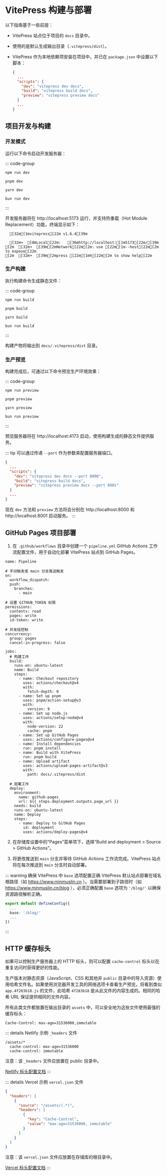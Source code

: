 # VitePress 构建与部署

以下指南基于一些前提：

* VitePress 站点位于项目的 `docs` 目录中。
* 使用的是默认生成输出目录（`.vitepress/dist`）。
* VitePress 作为本地依赖项安装在项目中，并已在 `package.json` 中设置以下脚本：

  ```JSON [package.json]
  {
    ...
    "scripts": {
      "dev": "vitepress dev docs",
      "build": "vitepress build docs",
      "preview": "vitepress preview docs"
    }
    ...
  }
  ```

## 项目开发与构建

### 开发模式

运行以下命令启动开发服务器：

::: code-group
```Shell [npm]
npm run dev
```

```Shell [pnpm]
pnpm dev
```

```Shell [yarn]
yarn dev
```

```Shell [bun]
bun run dev
```
:::

开发服务器将在 http://localhost:5173 运行，并支持热重载（Hot Module Replacement）功能，终端显示如下：

```ANSI:no-line-numbers
  [32m[1mvitepress[22m v1.6.4[39m

  [32m➜  [0mLocal[22m:   [36mhttp://localhost:[1m5173[22m/[39m
[2m  [32m➜  [39m[2mNetwork[22m[2m: use [22m[1m--host[22m[2m to expose[22m
[2m  [32m➜  [39m[2mpress [22m[1mh[22m[2m to show help[22m
```

### 生产构建

执行构建命令生成静态文件：

::: code-group
```Shell [npm]
npm run build
```

```Shell [pnpm]
pnpm build
```

```Shell [yarn]
yarn build
```

```Shell [bun]
bun run build
```
:::

构建产物将输出到 `docs/.vitepress/dist` 目录。

### 生产预览

构建完成后，可通过以下命令预览生产环境效果：

::: code-group
```Shell [npm]
npm run preview
```

```Shell [pnpm]
pnpm preview
```

```Shell [yarn]
yarn preview
```

```Shell [bun]
bun run preview
```
:::

预览服务器将在 http://localhost:4173 启动，使用构建生成的静态文件提供服务。

::: tip
可以通过传递 `--port` 作为参数来配置服务器端口。

```JSON [package.json]
{
  ...
  "scripts": {
    "dev": "vitepress dev docs --port 8000",
    "build": "vitepress build docs",
    "preview": "vitepress preview docs --port 8001"
  }
  ...
}
```

现在 `dev` 方法和 `preview` 方法将会分别在 http://localhost:8000 和 http://localhost:8001 启动服务。
:::

## GitHub Pages 项目部署

1. 在 `.github/workflows` 目录中创建一个 `pipeline.yml` GitHub Actions 工作流配置文件，用于自动化部署 VitePress 站点到 GitHub Pages。

``` YML [.github/workflows/pipeline.yml]
name: Pipeline

# 手动触发或 main 分支推送触发
on:
  workflow_dispatch:
  push:
    branches:
      - main

# 设置 GITHUB_TOKEN 权限
permissions:
  contents: read
  pages: write
  id-token: write

# 并发组控制
concurrency:
  group: pages
  cancel-in-progress: false

jobs:
  # 构建工作
  build:
    runs-on: ubuntu-latest
    name: Build
    steps:
      - name: Checkout repository
        uses: actions/checkout@v4
        with:
          fetch-depth: 0
      - name: Set up pnpm
        uses: pnpm/action-setup@v3
        with:
          version: 9
      - name: Set up node.js
        uses: actions/setup-node@v4
        with:
          node-version: 22
          cache: pnpm
      - name: Set up GitHub Pages
        uses: actions/configure-pages@v4
      - name: Install dependencies
        run: pnpm install
      - name: Build with VitePress
        run: pnpm build
      - name: Upload artifact
        uses: actions/upload-pages-artifact@v3
        with:
          path: docs/.vitepress/dist

  # 部署工作
  deploy:
    environment:
      name: github-pages
      url: ${{ steps.deployment.outputs.page_url }}
    needs: build
    runs-on: ubuntu-latest
    name: Deploy
    steps:
      - name: Deploy to GitHub Pages
        id: deployment
        uses: actions/deploy-pages@v4
```

2. 在存储库设置中的“Pages”菜单项下，选择“Build and deployment > Source > GitHub Actions”。

3. 将更改推送到 `main` 分支并等待 GitHub Actions 工作流完成。VitePress 站点将在每次推送到 `main` 分支时自动部署。

::: warning 确保 VitePress 中 `base` 选项配置正确
VitePress 默认站点部署在域名根路径（如 https://www.minmuslin.cn ）。当需要部署到子路径时（如 https://www.minmuslin.cn/blog ），必须正确配置 `base` 选项为 `'/blog/'` 以确保资源路径解析正确。

```TypeScript [docs/.vitepress/config.mts]
export default defineConfig({
  ...
  base: '/blog/'
  ...
})
```
:::

## HTTP 缓存标头

如果可以控制生产服务器上的 HTTP 标头，则可以配置 `cache-control` 标头以在重复访问时获得更好的性能。

生产版本对静态资源（JavaScript、CSS 和其他非 `public` 目录中的导入资源）使用哈希文件名。如果使用浏览器开发工具的网络选项卡查看生产预览，将看到类似 `app.4f283b18.js` 的文件，此哈希 `4f283b18` 是从此文件的内容生成的。相同的哈希 URL 保证提供相同的文件内容。

所有此类文件都放置在输出目录的 `assets` 中，可以安全地为这些文件使用最强的缓存标头：

```
Cache-Control: max-age=31536000,immutable
```

::: details Netlify 示例 `_headers` 文件
```
/assets/*
  cache-control: max-age=31536000
  cache-control: immutable
```

注意：该 `_headers` 文件应放置在 public 目录中。

[Netlify 标头配置文档](https://docs.netlify.com/routing/headers)
:::

::: details Vercel 示例 `vercel.json` 文件
```json
{
  "headers": [
    {
      "source": "/assets/(.*)",
      "headers": [
        {
          "key": "Cache-Control",
          "value": "max-age=31536000, immutable"
        }
      ]
    }
  ]
}
```

注意：该 `vercel.json` 文件应放置在存储库的根目录中。

[Vercel 标头配置文档](https://vercel.com/docs/concepts/projects/project-configuration#headers)
:::
